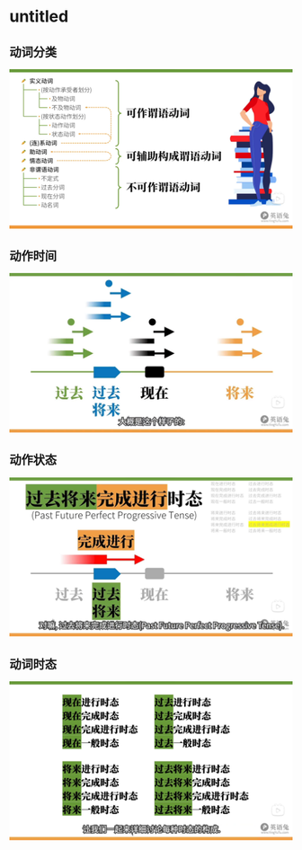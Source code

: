 <!-- 愿君知我意 -->
# untitled

## 动词分类

![动词分类](/images/English/动词分类.png)

## 动作时间

![动作时间](/images/English/动作时间.png)

## 动作状态

![动作状态](/images/English/动作状态.png)

## 动词时态

![动词时态](/images/English/动词时态.png)

